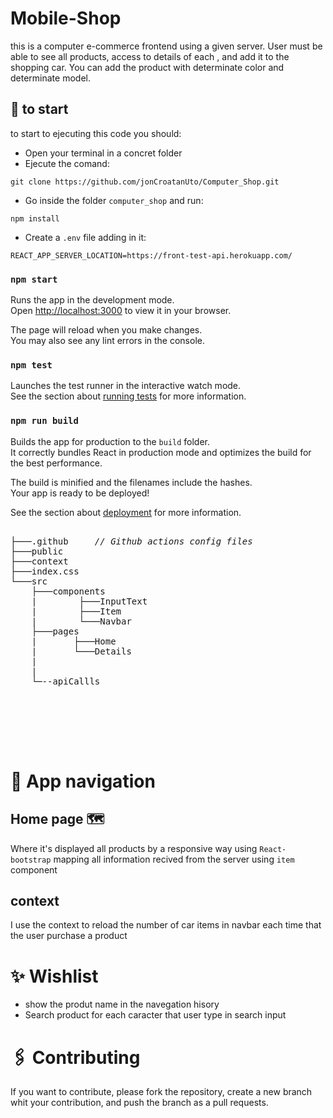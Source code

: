 # Mobile-Shop

this is a computer e-commerce frontend using a given server. User must be able to see all products, access to details of each , and add it to the shopping car. You can add the product with determinate color and determinate model.

## 🚀 to start

to start to ejecuting this code you should:

- Open your terminal in a concret folder
- Ejecute the comand:

```
git clone https://github.com/jonCroatanUto/Computer_Shop.git
```

- Go inside the folder `computer_shop` and run:

```
npm install
```

- Create a `.env` file adding in it:

```
REACT_APP_SERVER_LOCATION=https://front-test-api.herokuapp.com/
```

### `npm start`

Runs the app in the development mode.\
Open [http://localhost:3000](http://localhost:3000) to view it in your browser.

The page will reload when you make changes.\
You may also see any lint errors in the console.

### `npm test`

Launches the test runner in the interactive watch mode.\
See the section about [running tests](https://facebook.github.io/create-react-app/docs/running-tests) for more information.

### `npm run build`

Builds the app for production to the `build` folder.\
It correctly bundles React in production mode and optimizes the build for the best performance.

The build is minified and the filenames include the hashes.\
Your app is ready to be deployed!

See the section about [deployment](https://facebook.github.io/create-react-app/docs/deployment) for more information.

<pre>  
├───.github     <i>// Github actions config files </i>
├───public
├───context
├───index.css
└───src	
    ├───components
    |        ├───InputText
    |        ├───Item
    |        └───Navbar
    ├───pages
    |       ├───Home
    |       └───Details           
    |     
    | 
    └─--apiCallls 


 
   


</pre>

# 🧭 App navigation

## Home page 🗺

Where it's displayed all products by a responsive way using `React-bootstrap` mapping all information recived from the server using `item` component

## context

I use the context to reload the number of car items in navbar each time that the user purchase a product

# ✨ Wishlist

- show the produt name in the navegation hisory
- Search product for each caracter that user type in search input

# 🖇️ Contributing

If you want to contribute, please fork the repository, create a new branch whit your contribution, and push the branch as a pull requests.
